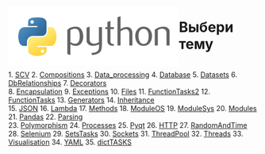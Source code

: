 <a href="#" ><img src="https://github.com/ZadireyEvgeny/ZadireyEvgeny/blob/main/python_horizontal_logo_icon_169825.svg" alt="python" style="float:left"/></a>
# Выбери тему
<br>    1. [SCV](https://github.com/ZadireyEvgeny/Python/tree/master/PythonTasks/CSV)   2. [Compositions](https://github.com/ZadireyEvgeny/Python/tree/master/PythonTasks/Compositions)   3. [Data_processing](https://github.com/ZadireyEvgeny/Python/tree/master/PythonTasks/Data_processing)   4. [Database](https://github.com/ZadireyEvgeny/Python/tree/master/PythonTasks/Database)   5. [Datasets](https://github.com/ZadireyEvgeny/Python/tree/master/PythonTasks/Datasets)   6. [DbRelationships](https://github.com/ZadireyEvgeny/Python/tree/master/PythonTasks/DbRelationships)   7. [Decorators](https://github.com/ZadireyEvgeny/Python/tree/master/PythonTasks/Decorators) <br>  8. [Encapsulation](https://github.com/ZadireyEvgeny/Python/tree/master/PythonTasks/Encapsulation)    9. [Exceptions](https://github.com/ZadireyEvgeny/Python/tree/master/PythonTasks/Exceptions)   10. [Files](https://github.com/ZadireyEvgeny/Python/tree/master/PythonTasks/Files)   11. [FunctionTasks2](https://github.com/ZadireyEvgeny/Python/tree/master/PythonTasks/FunctionTasks2)   12. [FunctionTasks](https://github.com/ZadireyEvgeny/Python/tree/master/PythonTasks/FunctionsTasks)   13. [Generators](https://github.com/ZadireyEvgeny/Python/tree/master/PythonTasks/Generators)   14. [Inheritance](https://github.com/ZadireyEvgeny/Python/tree/master/PythonTasks/Inheritance)  <br> 15. [JSON](https://github.com/ZadireyEvgeny/Python/tree/master/PythonTasks/JSON)   16. [Lambda](https://github.com/ZadireyEvgeny/Python/tree/master/PythonTasks/Lambda)   17. [Methods](https://github.com/ZadireyEvgeny/Python/tree/master/PythonTasks/Methods)    18. [ModuleOS](https://github.com/ZadireyEvgeny/Python/tree/master/PythonTasks/ModuleOS)   19. [ModuleSys](https://github.com/ZadireyEvgeny/Python/tree/master/PythonTasks/ModuleSys)  20. [Modules](https://github.com/ZadireyEvgeny/Python/tree/master/PythonTasks/Modules)   21. [Pandas](https://github.com/ZadireyEvgeny/Python/tree/master/PythonTasks/Pandas)   22. [Parsing](https://github.com/ZadireyEvgeny/Python/tree/master/PythonTasks/Parsing)  <br> 23. [Polymorphism](https://github.com/ZadireyEvgeny/Python/tree/master/PythonTasks/Polymorphism)   24. [Processes](https://github.com/ZadireyEvgeny/Python/tree/master/PythonTasks/Processes)   25. [Pyqt](https://github.com/ZadireyEvgeny/Python/tree/master/PythonTasks/Pyqt)   26. [HTTP](https://github.com/ZadireyEvgeny/Python/tree/master/PythonTasks/PythonTasks/HTTP)    27. [RandomAndTime](https://github.com/ZadireyEvgeny/Python/tree/master/PythonTasks/RandomAndTime)    28. [Selenium](https://github.com/ZadireyEvgeny/Python/tree/master/PythonTasks/Selenium)   29. [SetsTasks](https://github.com/ZadireyEvgeny/Python/tree/master/PythonTasks/SetsTasks)   30. [Sockets](https://github.com/ZadireyEvgeny/Python/tree/master/PythonTasks/Sockets)   31. [ThreadPool](https://github.com/ZadireyEvgeny/Python/tree/master/PythonTasks/ThreadPool)   32. [Threads](https://github.com/ZadireyEvgeny/Python/tree/master/PythonTasks/Threads)   33. [Visualisation](https://github.com/ZadireyEvgeny/Python/tree/master/PythonTasks/Visualisation)   34. [YAML](https://github.com/ZadireyEvgeny/Python/tree/master/PythonTasks/YAML)   35. [dictTASKS](https://github.com/ZadireyEvgeny/Python/tree/master/PythonTasks/dictTASKS)
